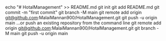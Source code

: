 echo "# HotalManagement" >> README.md
git init
git add README.md
git commit -m "first commit"
git branch -M main
git remote add origin git@github.com:MalaiMannan900/HotalManagement.git
git push -u origin main
…or push an existing repository from the command line
git remote add origin git@github.com:MalaiMannan900/HotalManagement.git
git branch -M main
git push -u origin main
